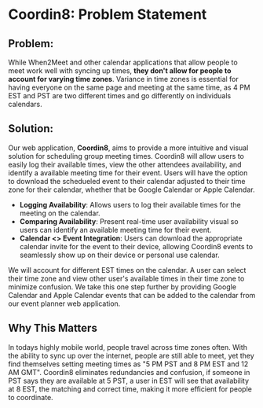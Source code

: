 # Coordin8: Problem Statement
## Problem: 
While When2Meet and other calendar applications that allow people to meet work well with syncing up times, **they don't allow for people to account for varying time zones**. Variance in time zones is essential for having everyone on the same page and meeting at the same time, as 4 PM EST and PST are two different times and go differently on individuals calendars.

## Solution:
Our web application, **Coordin8**, aims to provide a more intuitive and visual solution for scheduling group meeting times. Coordin8 will allow  users to easily log their available times, view the other attendees availability, and identify a available meeting time for their event. Users will have the option to download the schedueled event to their calendar adjusted to their time zone for their calendar, whether that be Google Calendar or Apple Calendar.

- **Logging Availability**: Allows users to log their available times for the meeting on the calendar.
- **Comparing Availability**: Present real-time user availability visual so users can identify an available meeting time for their event.
- **Calendar <> Event Integration**: Users can download the appropriate calendar invite for the event to their device, allowing Coordin8 events to seamlessly show up on their device or personal use calendar. 

We will account for different EST times on the calendar. A user can select their time zone and view other user's available times in their time zone to minimize confusion. We take this one step further by providing Google Calendar and Apple Calendar events that can be added to the calendar from our event planner web application. 

## Why This Matters
In todays highly mobile world, people travel across time zones often. With the ability to sync up over the internet, people are still able to meet, yet they find themselves setting meeting times as "5 PM PST and 8 PM EST and 12 AM GMT". Coordin8 eliminates redundancies and confusion, if someone in PST says they are available at 5 PST, a user in EST will see that availability at 8 EST, the matching and correct time, making it more efficient for people to coordinate. 
